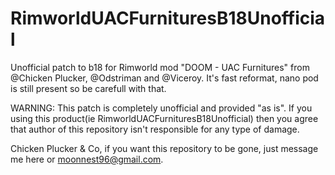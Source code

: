 # RimworldUACFurnituresB18Unofficial
Unofficial patch to b18 for Rimworld mod "DOOM - UAC Furnitures" from @Chicken Plucker, @Odstriman and @Viceroy.
It's fast reformat, nano pod is still present so be carefull with that.

WARNING: This patch is completely unofficial and provided "as is". If you using this product(ie RimworldUACFurnituresB18Unofficial) then you agree that author of this repository isn't responsible for any type of damage.

Chicken Plucker & Co, if you want this repository to be gone, just message me here or moonnest96@gmail.com.
